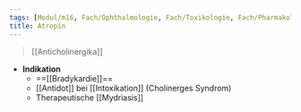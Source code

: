 ```yaml
---
tags: [Modul/m16, Fach/Ophthalmologie, Fach/Toxikologie, Fach/Pharmakologie/Medikament/Wirkstoff, Fach/Kardiologie]
title: Atropin
---
```

> [[Anticholinergika]]
- **Indikation**
	- ==[[Bradykardie]]==
	- [[Antidot]] bei [[Intoxikation]] (Cholinerges Syndrom)
	- Therapeutische [[Mydriasis]]